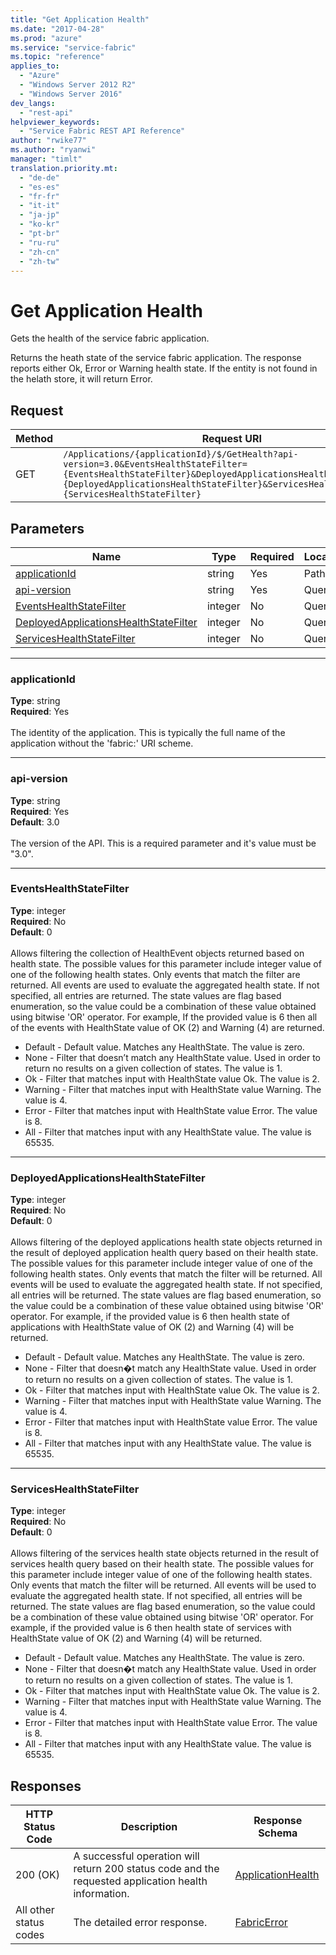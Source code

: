 ```yaml
---
title: "Get Application Health"
ms.date: "2017-04-28"
ms.prod: "azure"
ms.service: "service-fabric"
ms.topic: "reference"
applies_to: 
  - "Azure"
  - "Windows Server 2012 R2"
  - "Windows Server 2016"
dev_langs: 
  - "rest-api"
helpviewer_keywords: 
  - "Service Fabric REST API Reference"
author: "rwike77"
ms.author: "ryanwi"
manager: "timlt"
translation.priority.mt: 
  - "de-de"
  - "es-es"
  - "fr-fr"
  - "it-it"
  - "ja-jp"
  - "ko-kr"
  - "pt-br"
  - "ru-ru"
  - "zh-cn"
  - "zh-tw"
---
```

# Get Application Health
Gets the health of the service fabric application.

Returns the heath state of the service fabric application. The response reports either Ok, Error or Warning health state. If the entity is not found in the helath store, it will return Error.

## Request
| Method | Request URI |
| ------ | ----------- |
| GET | `/Applications/{applicationId}/$/GetHealth?api-version=3.0&EventsHealthStateFilter={EventsHealthStateFilter}&DeployedApplicationsHealthStateFilter={DeployedApplicationsHealthStateFilter}&ServicesHealthStateFilter={ServicesHealthStateFilter}` |


## Parameters
| Name | Type | Required | Location |
| --- | --- | --- | --- |
| [applicationId](#applicationid) | string | Yes | Path |
| [api-version](#api-version) | string | Yes | Query |
| [EventsHealthStateFilter](#eventshealthstatefilter) | integer | No | Query |
| [DeployedApplicationsHealthStateFilter](#deployedapplicationshealthstatefilter) | integer | No | Query |
| [ServicesHealthStateFilter](#serviceshealthstatefilter) | integer | No | Query |

____
### applicationId
__Type__: string <br/>
__Required__: Yes<br/>
<br/>
The identity of the application. This is typically the full name of the application without the 'fabric:' URI scheme.

____
### api-version
__Type__: string <br/>
__Required__: Yes<br/>
__Default__: 3.0 <br/>
<br/>
The version of the API. This is a required parameter and it's value must be "3.0".

____
### EventsHealthStateFilter
__Type__: integer <br/>
__Required__: No<br/>
__Default__: 0 <br/>
<br/>
Allows filtering the collection of HealthEvent objects returned based on health state.
The possible values for this parameter include integer value of one of the following health states.
Only events that match the filter are returned. All events are used to evaluate the aggregated health state.
If not specified, all entries are returned. The state values are flag based enumeration, so the value could be a combination of these value obtained using bitwise 'OR' operator. For example, If the provided value is 6 then all of the events with HealthState value of OK (2) and Warning (4) are returned.
  
- Default - Default value. Matches any HealthState. The value is zero. 
- None - Filter that doesn’t match any HealthState value. Used in order to return no results on a given collection of states. The value is 1. 
- Ok - Filter that matches input with HealthState value Ok. The value is 2. 
- Warning - Filter that matches input with HealthState value Warning. The value is 4. 
- Error - Filter that matches input with HealthState value Error. The value is 8. 
- All - Filter that matches input with any HealthState value. The value is 65535. 


____
### DeployedApplicationsHealthStateFilter
__Type__: integer <br/>
__Required__: No<br/>
__Default__: 0 <br/>
<br/>
Allows filtering of the deployed applications health state objects returned in the result of deployed application health query based on their health state. The possible values for this parameter include integer value of one of the following health states. Only events that match the filter will be returned. All events will be used to evaluate the aggregated health state. If not specified, all entries will be returned. The state values are flag based enumeration, so the value could be a combination of these value obtained using bitwise 'OR' operator. For example, if the provided value is 6 then health state of applications with HealthState value of OK (2) and Warning (4) will be returned. 
  
- Default - Default value. Matches any HealthState. The value is zero. 
- None - Filter that doesn�t match any HealthState value. Used in order to return no results on a given collection of states. The value is 1. 
- Ok - Filter that matches input with HealthState value Ok. The value is 2. 
- Warning - Filter that matches input with HealthState value Warning. The value is 4. 
- Error - Filter that matches input with HealthState value Error. The value is 8. 
- All - Filter that matches input with any HealthState value. The value is 65535. 


____
### ServicesHealthStateFilter
__Type__: integer <br/>
__Required__: No<br/>
__Default__: 0 <br/>
<br/>
Allows filtering of the services health state objects returned in the result of services health query based on their health state. The possible values for this parameter include integer value of one of the following health states. Only events that match the filter will be returned. All events will be used to evaluate the aggregated health state. If not specified, all entries will be returned. The state values are flag based enumeration, so the value could be a combination of these value obtained using bitwise 'OR' operator. For example, if the provided value is 6 then health state of services with HealthState value of OK (2) and Warning (4) will be returned. 
  
- Default - Default value. Matches any HealthState. The value is zero. 
- None - Filter that doesn�t match any HealthState value. Used in order to return no results on a given collection of states. The value is 1. 
- Ok - Filter that matches input with HealthState value Ok. The value is 2. 
- Warning - Filter that matches input with HealthState value Warning. The value is 4. 
- Error - Filter that matches input with HealthState value Error. The value is 8. 
- All - Filter that matches input with any HealthState value. The value is 65535. 


## Responses

| HTTP Status Code | Description | Response Schema |
| --- | --- | --- |
| 200 (OK) | A successful operation will return 200 status code and the requested application health information.<br/> | [ApplicationHealth](sfclient-model-applicationhealth.md) |
| All other status codes | The detailed error response.<br/> | [FabricError](sfclient-model-fabricerror.md) |
